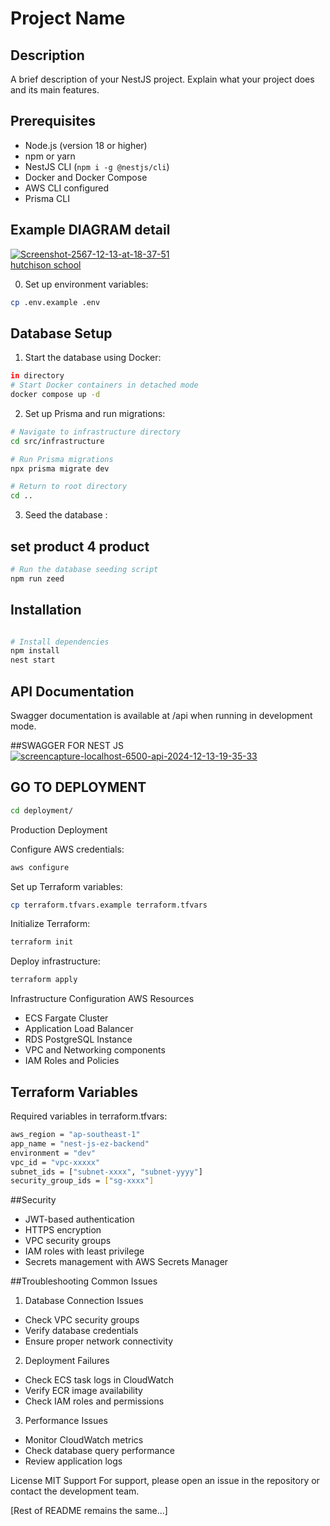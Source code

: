 # Project Name

## Description
A brief description of your NestJS project. Explain what your project does and its main features.

## Prerequisites
- Node.js (version 18 or higher)
- npm or yarn
- NestJS CLI (`npm i -g @nestjs/cli`)
- Docker and Docker Compose
- AWS CLI configured
- Prisma CLI


## Example DIAGRAM detail
<a href="https://ibb.co/47TX2h3"><img src="https://i.ibb.co/FKwyXRC/Screenshot-2567-12-13-at-18-37-51.png" alt="Screenshot-2567-12-13-at-18-37-51" border="0"></a><br /><a target='_blank' href='https://nonprofitlight.com/tn/memphis/hutchison-school'>hutchison school</a><br />



0. Set up environment variables:

```bash
cp .env.example .env
```

## Database Setup

1. Start the database using Docker:
```bash
in directory
# Start Docker containers in detached mode
docker compose up -d
```

2. Set up Prisma and run migrations:
```bash
# Navigate to infrastructure directory
cd src/infrastructure

# Run Prisma migrations
npx prisma migrate dev

# Return to root directory
cd ..
```

3. Seed the database :
## set product 4 product
```bash
# Run the database seeding script
npm run zeed
```

## Installation

```bash

# Install dependencies
npm install
nest start 
``` 

## API Documentation
Swagger documentation is available at /api when running in development mode.

##SWAGGER FOR NEST JS 
<a href="https://ibb.co/R4sdwBd"><img src="https://i.ibb.co/fGyLwnL/screencapture-localhost-6500-api-2024-12-13-19-35-33.png" alt="screencapture-localhost-6500-api-2024-12-13-19-35-33" border="0"></a>


## GO TO DEPLOYMENT
```bash
cd deployment/
```


Production Deployment

Configure AWS credentials:

```bash
aws configure
```

Set up Terraform variables:

```bash
cp terraform.tfvars.example terraform.tfvars
```

Initialize Terraform:

```bash
terraform init
```

Deploy infrastructure:

```bash
terraform apply
```

Infrastructure Configuration
AWS Resources

- ECS Fargate Cluster
- Application Load Balancer
- RDS PostgreSQL Instance
- VPC and Networking components
- IAM Roles and Policies

## Terraform Variables
Required variables in terraform.tfvars:

```bash
aws_region = "ap-southeast-1"
app_name = "nest-js-ez-backend"
environment = "dev"
vpc_id = "vpc-xxxxx"
subnet_ids = ["subnet-xxxx", "subnet-yyyy"]
security_group_ids = ["sg-xxxx"]
```

##Security

- JWT-based authentication
- HTTPS encryption
- VPC security groups
- IAM roles with least privilege
- Secrets management with AWS Secrets Manager


##Troubleshooting
Common Issues

1. Database Connection Issues

  - Check VPC security groups
  - Verify database credentials
  - Ensure proper network connectivity


2. Deployment Failures

  - Check ECS task logs in CloudWatch
  - Verify ECR image availability
  - Check IAM roles and permissions


3. Performance Issues

  - Monitor CloudWatch metrics
  - Check database query performance
  - Review application logs


License
MIT
Support
For support, please open an issue in the repository or contact the development team.


[Rest of README remains the same...]
